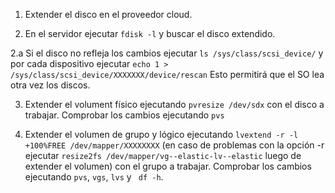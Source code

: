 1. Extender el disco en el proveedor cloud.

2. En el servidor ejecutar
    ``` fdisk -l ```
     y buscar el disco extendido.

2.a Si el disco no refleja los cambios ejecutar
``` ls /sys/class/scsi_device/ ```
y por cada dispositivo ejecutar
``` echo 1 > /sys/class/scsi_device/XXXXXXX/device/rescan ```
Esto permitirá que el SO lea otra vez los discos.

3. Extender el volument físico ejecutando  ``` pvresize /dev/sdx ``` con el disco a trabajar. Comprobar los cambios ejecutando ``` pvs ```
 
4. Extender el volumen de grupo y lógico ejecutando ``` lvextend -r -l +100%FREE /dev/mapper/XXXXXXXX ``` (en caso de problemas con la opción -r ejecutar ``` resize2fs /dev/mapper/vg--elastic-lv--elastic ``` luego de extender el volumen) con el grupo a trabajar. Comprobar los cambios ejecutando ``` pvs ```,  ``` vgs ```, ``` lvs ``` y ``` df -h```.

